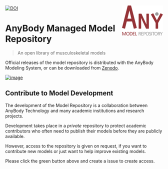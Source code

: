 [![DOI](https://zenodo.org/badge/DOI/10.5281/zenodo.1251306.svg)](https://doi.org/10.5281/zenodo.1251306)
<img src="logo.png" align="right" />

# AnyBody Managed Model Repository 
> An open library of musculoskeletal models

Official releases of the model repository is distributed with the AnyBody Modeling System, or can be downloaded from [Zenodo](https://doi.org/10.5281/zenodo.1251306).  

[![image](https://user-images.githubusercontent.com/1038978/79636339-334d0b80-8177-11ea-8e6f-e2e317f9b796.png)](https://github.com/AnyBody/ammr-doc/issues/new?assignees=melund&labels=request-ammr-access&template=request-development-access.md&title=%5BRequest+AMMR+Access%5D)

Contribute to Model Development
-------------------------------

The development of the Model Repository is a collaboration between AnyBody Technology
and many academic institutions and research projects. 

Development takes place in a *private* repository to protect academic contributors who often need to publish their models before they are publicly available.

However, access to the repository is given on request, if you want to contribute new models or 
just want to help improve existing models. 

Please click the green button above and create a issue to create access.
